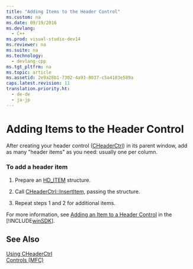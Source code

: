 ```yaml
---
title: "Adding Items to the Header Control"
ms.custom: na
ms.date: 09/19/2016
ms.devlang: 
  - C++
ms.prod: visual-studio-dev14
ms.reviewer: na
ms.suite: na
ms.technology: 
  - devlang-cpp
ms.tgt_pltfrm: na
ms.topic: article
ms.assetid: 2e9a28b1-7302-4a93-8037-c5a4183e589a
caps.latest.revision: 11
translation.priority.ht: 
  - de-de
  - ja-jp
---
```

# Adding Items to the Header Control
After creating your header control ([CHeaderCtrl](../vs140/CHeaderCtrl-Class.md)) in its parent window, add as many "header items" as you need: usually one per column.  
  
### To add a header item  
  
1.  Prepare an [HD_ITEM](http://msdn.microsoft.com/library/windows/desktop/bb775247) structure.  
  
2.  Call [CHeaderCtrl::InsertItem](../vs140/CHeaderCtrl--InsertItem.md), passing the structure.  
  
3.  Repeat steps 1 and 2 for additional items.  
  
 For more information, see [Adding an Item to a Header Control](http://msdn.microsoft.com/library/windows/desktop/bb775238) in the [!INCLUDE[winSDK](../vs140/includes/winSDK_md.md)].  
  
## See Also  
 [Using CHeaderCtrl](../vs140/Using-CHeaderCtrl.md)   
 [Controls (MFC)](../vs140/Controls--MFC-.md)